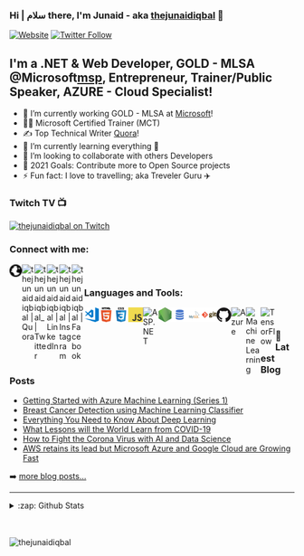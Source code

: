 ### Hi | سلام there, I'm Junaid - aka [thejunaidiqbal][website] 👋

[![Website](https://img.shields.io/website?label=thejunaidiqbal.com&style=for-the-badge&url=https%3A%2F%2Fthejunaidiqbal.com)](https://thejunaidiqbal.com)
[![Twitter Follow](https://img.shields.io/twitter/follow/thejunaidiqbal_?color=1DA1F2&logo=twitter&style=for-the-badge)](https://twitter.com/intent/follow?original_referer=https%3A%2F%2Fgithub.com%2FcodeSTACKr&screen_name=thejunaidiqbal_)


## I'm a .NET & Web Developer, GOLD - MLSA @Microsoft[msp], Entrepreneur, Trainer/Public Speaker, AZURE - Cloud Specialist!

- 🔭 I’m currently working GOLD - MLSA at [Microsoft][msp]!
- 👨‍🏫 Microsoft Certified Trainer (MCT)
- ✍️ Top Technical Writer [Quora][quora]!
- 🌱 I’m currently learning everything 🤣
- 👯 I’m looking to collaborate with others Developers
- 🥅 2021 Goals: Contribute more to Open Source projects
- ⚡ Fun fact: I love to travelling; aka Treveler Guru ✈️

### Twitch TV 📺
[<img src="https://i.ibb.co/0qMgfz1/ecfa37c5f4abaad2f6cf39f4316fb9c7.gif" alt="thejunaidiqbal on Twitch" width="100"/>](https://www.twitch.tv/thejunaidiqbal)

### Connect with me:

[<img align="left" alt="thejunaidiqbal.com" width="22px" src="https://raw.githubusercontent.com/iconic/open-iconic/master/svg/globe.svg" />][website]
[<img align="left" alt="thejunaidiqbal | Quora " width="22px" src="https://cdn.jsdelivr.net/npm/simple-icons@v3/icons/quora.svg" />][quora]
[<img align="left" alt="thejunaidiqbal_ | Twitter" width="22px" src="https://cdn.jsdelivr.net/npm/simple-icons@v3/icons/twitter.svg" />][twitter]
[<img align="left" alt="thejunaidiqbal | LinkedIn" width="22px" src="https://cdn.jsdelivr.net/npm/simple-icons@v3/icons/linkedin.svg" />][linkedin]
[<img align="left" alt="thejunaidiqbal | Instagram" width="22px" src="https://cdn.jsdelivr.net/npm/simple-icons@v3/icons/instagram.svg" />][instagram]
[<img align="left" alt="thejunaidiqbal | Facebook" width="22px" src="https://cdn.jsdelivr.net/npm/simple-icons@v3/icons/facebook.svg" />][facebook]


<br />

### Languages and Tools:

<img align="left" alt="Visual Studio Code" width="26px" src="https://raw.githubusercontent.com/github/explore/80688e429a7d4ef2fca1e82350fe8e3517d3494d/topics/visual-studio-code/visual-studio-code.png" />
<img align="left" alt="HTML5" width="26px" src="https://raw.githubusercontent.com/github/explore/80688e429a7d4ef2fca1e82350fe8e3517d3494d/topics/html/html.png" />
<img align="left" alt="CSS3" width="26px" src="https://raw.githubusercontent.com/github/explore/80688e429a7d4ef2fca1e82350fe8e3517d3494d/topics/css/css.png" />
<img align="left" alt="JavaScript" width="26px" src="https://raw.githubusercontent.com/github/explore/80688e429a7d4ef2fca1e82350fe8e3517d3494d/topics/javascript/javascript.png" />
<img align="left" alt="ASP.NET" width="26px" src="https://i.ibb.co/NLgjYrK/dotnet.png" />
<img align="left" alt="Node.js" width="26px" src="https://raw.githubusercontent.com/github/explore/80688e429a7d4ef2fca1e82350fe8e3517d3494d/topics/nodejs/nodejs.png" />
<img align="left" alt="SQL" width="26px" src="https://raw.githubusercontent.com/github/explore/80688e429a7d4ef2fca1e82350fe8e3517d3494d/topics/sql/sql.png" />
<img align="left" alt="MySQL" width="26px" src="https://raw.githubusercontent.com/github/explore/80688e429a7d4ef2fca1e82350fe8e3517d3494d/topics/mysql/mysql.png" />
<img align="left" alt="Git" width="26px" src="https://raw.githubusercontent.com/github/explore/80688e429a7d4ef2fca1e82350fe8e3517d3494d/topics/git/git.png" />
<img align="left" alt="GitHub" width="26px" src="https://raw.githubusercontent.com/github/explore/78df643247d429f6cc873026c0622819ad797942/topics/github/github.png" />
<img align="left" alt="Azure" width="26px" src="https://i.ibb.co/mJ7PHGt/azure.png" />
<img align="left" alt="Machine Learning" width="26px" src="https://i.ibb.co/ZBGL8Sb/ml.png" />
<img align="left" alt="TensorFlow" width="26px" src="https://i.ibb.co/tXpvrk0/tensor.png" />

<br />


### 📕 Latest Blog Posts

<!-- BLOG-POST-LIST:START -->
- [Getting Started with Azure Machine Learning (Series 1)](https://medium.com/@thejunaidiqbal/getting-started-with-azure-machine-learning-778e49774951)
- [Breast Cancer Detection using Machine Learning Classifier](https://www.linkedin.com/pulse/breast-cancer-detection-using-machine-learning-classifier-iqbal/?trackingId=yUXRt0t80ReJdho25AVfsQ%3D%3D)
- [Everything You Need to Know About Deep Learning](https://www.linkedin.com/pulse/everything-you-need-know-deep-learning-muhammad-junaid-iqbal/?trackingId=bairUIq22k%2FYNdr5533OVg%3D%3D)
- [What Lessons will the World Learn from COVID-19](https://www.linkedin.com/pulse/what-lessons-world-learn-from-covid-19-muhammad-junaid-iqbal/?trackingId=CwrF5Qy90rjB85DuzNTY8w%3D%3D)
- [How to Fight the Corona Virus with AI and Data Science](https://www.linkedin.com/pulse/how-fight-coronavirus-ai-data-science-muhammad-junaid-iqbal/)
- [AWS retains its lead but Microsoft Azure and Google Cloud are Growing Fast](https://www.linkedin.com/pulse/aws-retains-its-lead-microsoft-azure-google-cloud-growing-iqbal/)
<!-- BLOG-POST-LIST:END -->

➡️ [more blog posts...](https://thejunaidiqbal.com)


---

<details>
  <summary>:zap: Github Stats</summary>

<img align="left" alt="thejunaidiqbal's Github Stats" src="https://github-readme-stats.vercel.app/api?username=thejunaidiqbal&show_icons=true&hide_border=true" />
</details>




[website]: https://thejunaidiqbal.com
[msp]: https://studentambassadors.microsoft.com/en-US/profile/5195
[twitter]: https://twitter.com/thejunaidiqbal_
[instagram]: https://instagram.com/thejunaidiqbal
[linkedin]: https://linkedin.com/in/thejunaidiqbal
[facebook]: https://facebook.com/thejunaidiqbal
[quora]: https://www.quora.com/profile/Muhammad-Junaid-Iqbal-6

<br /><br />
<img align="left" src="https://komarev.com/ghpvc/?username=thejunaidiqbal" alt="thejunaidiqbal" />
